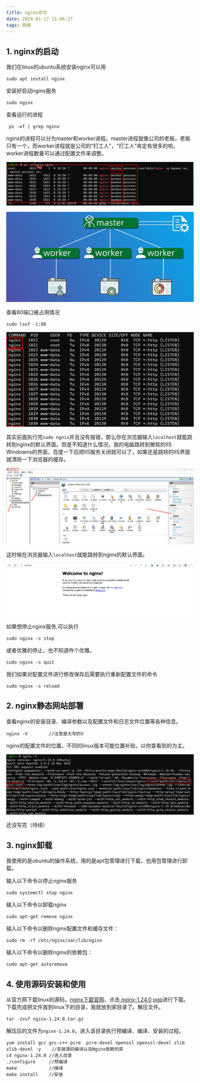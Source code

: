```yaml
---
title: nginx命令
date: 2024-01-17 11:06:27
tags: 网络
---
```


## 1. nginx的启动

我们在linux的ubuntu系统安装nginx可以用

```
sudo apt install nginx 
```

安装好启动nginx服务

```
sudo nginx
```

查看运行的进程

```
 ps -ef | grep nginx
```

nginx的进程可以分为master和worker进程。master进程就像公司的老板，老板只有一个，而worker进程就是公司的“打工人”，“打工人”肯定有很多的啦。worker进程数量可以通过配置文件来调整。

![nginx命令1](./../img/nginx命令1.png)

![nginx进程示意图](./../img/nginx进程示意图.png)

查看80端口被占用情况

```
sudo lsof -i:80
```

![nginx命令2](./../img/nginx命令2.png)

其实前面执行完`sudo ngnix`并且没有报错，那么你在浏览器输入`localhost`就能跳转到nginx的默认界面。但是不知道什么情况，我的电脑跳转到微软的IIS Windowns的界面，百度一下后把IIS服务关闭就可以了，如果还是跳转的IIS界面就清除一下浏览器的缓存。

![关闭IIS服务](./../img/关闭IIS服务.png)

这时候在浏览器输入`localhost`就能跳转到nginx的默认界面。

![nginx命令3](./../img/nginx命令3.png)

如果想停止nginx服务,可以执行

```
sudo nginx -s stop
```

或者优雅的停止，也不知道咋个优雅。

```
sudo nginx -s quit
```

我们如果对配置文件进行修改保存后需要执行重新配置文件的命令

```
sudo nginx -s reload
```

## 2. nginx静态网站部署

查看nginx的安装目录、编译参数以及配置文件和日志文件位置等各种信息。

```
nginx -V		//注意是大写的V
```

nginx的配置文件的位置，不同的linux版本可能位置补贴，以你查看到的为主。

![nginx命令4](./../img/nginx命令4.png)

还没写完（待续）

## 3. nginx卸载

我使用的是ubuntu的操作系统，用的是apt包管理进行下载，也用包管理进行卸载。

输入以下命令以停止nginx服务

```
sudo systemctl stop nginx
```

输入以下命令以卸载nginx

```
sudo apt-get remove nginx
```

输入以下命令以删除nginx配置文件和缓存文件：

```
sudo rm -rf /etc/nginx/var/lib/nginx
```

输入以下命令以删除nginx的依赖包：

```
sudo apt-get autoremove
```

## 4. 使用源码安装和使用

从官方网下载linux的源码，[nginx下载官网](https://nginx.org/en/download.html)，点击[ nginx-1.24.0](https://nginx.org/download/nginx-1.24.0.tar.gz) [pgp](https://nginx.org/download/nginx-1.24.0.tar.gz.asc)进行下载。下载完成把文件放到linux下的目录，我就放到家目录了。解压文件。

```
tar -zxvf nginx-1.24.0.tar.gz
```

解压后的文件为`nginx-1.24.0`，进入该目录执行预编译、编译、安装的过程。

```
yum install gcc gcc-c++ pcre  pcre-devel openssl openssl-devel zlib  zlib-devel -y    //安装源码编译以及Nginx依赖的库
cd nginx-1.24.0	//进入目录
./configure		//预编译
make			//编译
make install    //安装
```

